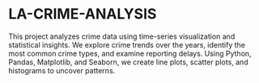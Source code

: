 # LA-CRIME-ANALYSIS
This project analyzes crime data using time-series visualization and statistical insights. We explore crime trends over the years, identify the most common crime types, and examine reporting delays. Using Python, Pandas, Matplotlib, and Seaborn, we create line plots, scatter plots, and histograms to uncover patterns.
